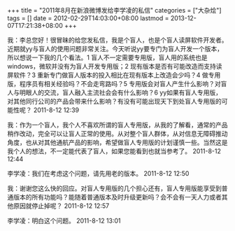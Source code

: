 +++
title = "2011年8月在新浪微博发给李学凌的私信"
categories = ["大杂烩"]
tags = []
date = 2012-02-29T14:03:00+08:00
lastmod = 2013-12-07T17:21:38+08:00
+++



我：李总您好！很冒昧的给您发私信，我是个盲人，也是个盲人读屏软件开发者。近期就yy与盲人的使用问题非常关注。今天听说yy要专门为盲人开发一个版本，所以想说一下我的几个看法。1 盲人不一定需要专用版，盲人用的系统也是windows，微软并没有为盲人开发专用版；2 现有版本是否有可能改造而支持读屏软件？3 重新专门做盲人版本的投入相比在现有版本上改造会少吗？4 做专用版，程序员有相关经验吗？不会走弯路吗？5 专用版会对盲人产生什么影响？对盲人与明眼人的交流，盲人融入主流社会会有什么影响？6 yy如果有盲人专用版，对其他同行公司的产品会带来什么影响？有没有可能出现天下到处盲人专用版的可能性呢？
2011-8-12 12:39

我：作为一个盲人，我个人不喜欢所谓的盲人专用版，从我的了解看，通常的产品稍作改动，完全可以让盲人正常的使用。从对整个盲人群体，从对信息无障碍推动角度，也从对其他通航产品的影响，希望做盲人专用版的计划谨慎一些。当然这是我个人的想法，不一定能代表了盲人，如果您能看到也就当参考了。
2011-8-12 12:44

李学凌：我们在考虑这个问题，请先用老的版本。
2011-8-12 12:50

我：谢谢您这么快的回应。对盲人专用版的几个担心还有，盲人专用版能享受到普通版本的所有功能吗？能随着普通版本及时升级更新吗？会不会有一天人力或者其他原因就停止掉呢？
2011-8-12 12:57

李学凌：明白这个问题。
2011-8-12 13:01